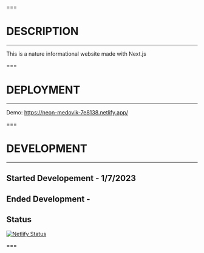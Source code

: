 ===

# DESCRIPTION

---

This is a nature informational website made with Next.js

===

# DEPLOYMENT

---

Demo: https://neon-medovik-7e8138.netlify.app/

===

# DEVELOPMENT

---

## Started Developement - 1/7/2023

## Ended Development -

## Status

[![Netlify Status](https://api.netlify.com/api/v1/badges/dd88c0ae-32ca-4346-a2d2-7ceab85d2f8a/deploy-status)](https://app.netlify.com/sites/neon-medovik-7e8138/deploys)

===
